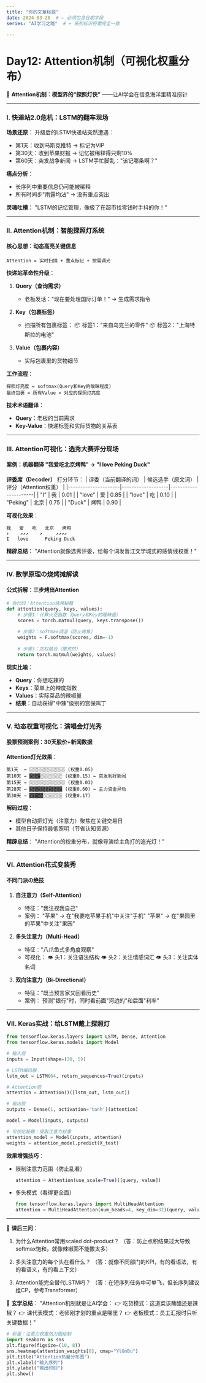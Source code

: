 ```yaml
---
title: "你的文章标题"
date: 2024-03-20  # ← 必须包含日期字段
series: "AI学习之路"  # ← 系列标识符需完全一致

---
```

# Day12: Attention机制（可视化权重分布）



🚀 **Attention机制：模型界的“探照灯侠”**
——让AI学会在信息海洋里精准捞针

---

### Ⅰ. **快递站2.0危机：LSTM的翻车现场**
**场景还原**：
升级后的LSTM快递站突然遭遇：
- 第1天：收到马斯克推特 → 标记为VIP
- 第30天：收到苹果财报 → 记忆被稀释得只剩10%
- 第60天：突发战争新闻 → LSTM手忙脚乱："该记哪条啊？"

**痛点分析**：
- 长序列中重要信息仍可能被稀释
- 所有时间步"雨露均沾" → 没有重点突出

**灵魂吐槽**：
"LSTM的记忆管理，像极了在超市找零钱时手抖的你！"

---

### Ⅱ. **Attention机制：智能探照灯系统**
#### 核心思想：动态高亮关键信息
```
Attention = 实时扫描 + 重点标记 + 按需调光
```
**快递站革命性升级**：
1. **Query（查询需求）**
   - 老板发话："现在要处理国际订单！" → 生成需求指令
 
2. **Key（包裹标签）**
   - 扫描所有包裹标签：
     📦 标签1："来自乌克兰的零件"
     📦 标签2："上海特斯拉的电池"
 
3. **Value（包裹内容）**
   - 实际包裹里的货物细节

**工作流程**：
```
探照灯亮度 = softmax(Query和Key的暧昧程度)
最终包裹 = 所有Value × 对应的探照灯亮度
```

**技术术语翻译**：
- **Query**：老板的当前需求
- **Key-Value**：快递标签和实际货物的关系表

---

### Ⅲ. **Attention可视化：选秀大赛评分现场**
#### 案例：机器翻译 "我爱吃北京烤鸭" → "I love Peking Duck"

**评委席（Decoder）** 打分环节：
| 评委（当前翻译的词） | 候选选手（原文词） | 评分（Attention权重） |
|---------------------|-------------------|----------------------|
| "I"                 | 我                | 0.01                 |
| "love"              | 爱                | 0.85                 |
| "love"              | 吃                | 0.10                 |
| "Peking"            | 北京              | 0.75                 |
| "Duck"              | 烤鸭              | 0.90                 |

**可视化效果**：
```
我   爱   吃   北京   烤鸭
↑    ↗↗↗    ↗     ↗↗↗↗
I   love      Peking Duck
```
**精辟总结**：
"Attention就像选秀评委，给每个词发晋江文学城式的感情线权重！"

---

### Ⅳ. **数学原理の烧烤摊解读**
#### 公式拆解：三步烤出Attention
```python
# 伪代码：Attention烧烤秘籍
def attention(query, keys, values):
    # 步骤1：计算火花指数（Query和Key的暧昧值）
    scores = torch.matmul(query, keys.transpose())
  
    # 步骤2：softmax调温（防止烤焦）
    weights = F.softmax(scores, dim=-1)
  
    # 步骤3：加权融合（撒孜然）
    return torch.matmul(weights, values)
```

**现实比喻**：
- **Query**：你想吃辣的
- **Keys**：菜单上的辣度指数
- **Values**：实际菜品的辣椒量
- **结果**：自动获得"中辣"级别的宫保鸡丁

---

### Ⅴ. **动态权重可视化：演唱会灯光秀**
#### 股票预测案例：30天股价+新闻数据
**Attention灯光效果**：
```
第1天  → ░░░░░░░░░░░░░ (权重0.05)
第10天 → ▓▓▓▓░░░░░░░░ (权重0.15) ← 突发利好新闻
第15天 → ░░░░░░░░░░░░░ (权重0.03)
第28天 → ▓▓▓▓▓▓▓▓▓▓▓▓ (权重0.60) ← 主力资金异动
第30天 → ▓▓▓▓▓░░░░░░░ (权重0.17)
```

**解码过程**：
- 模型自动把灯光（注意力）聚焦在关键交易日
- 其他日子保持最低照明（节省认知资源）

**精辟总结**：
"Attention的权重分布，就像导演给主角打的追光灯！"

---

### Ⅵ. **Attention花式变装秀**
#### 不同门派の绝技

1. **自注意力（Self-Attention）**
   - 特征："我注视我自己"
   - 案例：
     "苹果" → 在"我要吃苹果手机"中关注"手机"
     "苹果" → 在"果园里的苹果"中关注"果园"

2. **多头注意力（Multi-Head）**
   - 特征："八爪鱼式多角度观察"
   - 可视化：
     👁️ 头1：关注语法结构
     👁️ 头2：关注情感词汇
     👁️ 头3：关注实体名词

3. **双向注意力（Bi-Directional）**
   - 特征："既当预言家又回看历史"
   - 案例：
     预测"银行"时，同时看前面"河边的"和后面"利率"

---

### Ⅶ. **Keras实战：给LSTM戴上探照灯**
```python
from tensorflow.keras.layers import LSTM, Dense, Attention
from tensorflow.keras.models import Model

# 输入层
inputs = Input(shape=(30, 5))

# LSTM编码器
lstm_out = LSTM(64, return_sequences=True)(inputs)

# Attention层
attention = Attention()([lstm_out, lstm_out])

# 输出层
outputs = Dense(1, activation='tanh')(attention)

model = Model(inputs, outputs)

# 可视化秘籍：提取注意力权重
attention_model = Model(inputs, attention)
weights = attention_model.predict(X_test)
```

**效果增强技巧**：
- 限制注意力范围（防止乱看）
   ```python
   attention = Attention(use_scale=True)([query, value])
   ```
- 多头模式（看得更全面）
   ```python
   from tensorflow.keras.layers import MultiHeadAttention
   attention = MultiHeadAttention(num_heads=4, key_dim=32)(query, value)
   ```

---

🎯 **课后三问**：
1. 为什么Attention常用scaled dot-product？
   （答：防止点积结果过大导致softmax饱和，就像辣椒面不能撒太多）

2. 多头注意力的每个头在看什么？
   （答：就像不同部门的KPI，有的看语法，有的看语义，有的看上下文）

3. Attention能完全替代LSTM吗？
   （答：在短序列任务中可单飞，但长序列建议组CP，参考Transformer）

🔔 **玄学总结**：
"Attention机制就是让AI学会：
👉 吃货模式：这道菜该蘸醋还是辣椒？
👉 课代表模式：老师刚才划的重点是哪里？
👉 老板模式：员工汇报时只听关键数据！"

```python
# 彩蛋：注意力权重热力图绘制
import seaborn as sns
plt.figure(figsize=(10, 8))
sns.heatmap(attention_weights[0], cmap="YlGnBu")
plt.title("Attention热量分布图")
plt.xlabel("输入序列")
plt.ylabel("输出时刻")
plt.show()
```